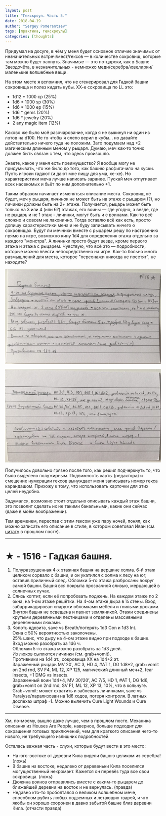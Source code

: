 ```yaml
---
layout: post
title: "Гекскроул. Часть 5."
date: 2018-04-19
author: "Sergey Pomerantsev"
tags: [практика, гекскроулы]
categories: [thoughts]
---
```


Придумал на досуге, в чём у меня будет основное отличие значимых от незначительных встреч/мест/гексов — в количестве сокровищ, которые там можно будет хапнуть. Значимые — это по-царски, как в Башне Звездочёта, в незначительных - немножко меди/серебра/ювелирки/маленькие волшебные вещи.

На этом месте я вспомнил, что не сгенерировал для Гадкой башни сокровища и полез кидать кубы. ХХ-е сокровища по LL это:

- 1d12 * 1000 cp (25%)
- 1d6 * 1000 sp (30%)
- 1d6 * 1000 ep (15%)
- 1d6 * gems (20%)
- 1d6 * jewelry (20%)
- 2 any magic item (12%)

Каково же было моё разочарование, когда я не выкинул ни один из лотов на d100. Не то чтобы я слепо верил в кубы... но давайте действительно ничего туда не положим. Зато подумаем над +2 магическим длинным мечом у рыцаря. Думаю, меч как-то точно должен быть связан с тем, что здесь произошло.

Знаете, какое у меня есть преимущество? Я вообще могу не придумывать, что же было до того, как башню расфигачило на куски. Пусть игроки гадают (и дают мне пищу для ума, хе-хе). Но характеристики меча лучше написать заранее. Пускай меч отпугивает всех насекомых и бьёт по ним дополнительно +1.

Таким образом начинает изменяться описание места. Сокровищ не будет, меч у рыцаря, личинок не может быть на этаже с рыцарем (?), но личинки должны быть на 2+ этаже. Получается, рыцарь может быть только на 3 или 4 (или 6?) этажах, его воины — где угодно, а везде, где не рыцарь и не 1 этаж - личинки, могут быть и с воинами. Как-то всё сложно и совсем не лаконично. Тогда оставлю всё как есть, просто допишу характеристики меча и не буду записывать ничего о сокровищах. Будут ли мечники вместе с рыцарем решу по настроению прямо на игре, возможно кину 1d4 для определения этажа отдельно за каждого "монстра". А личинки просто будут везде, кроме первого этажа и этажа с рыцарем. Чувствую, что всё это — подробности, которые можно ввести непосредственно на игре. Как-то больно много размышлений для места, которое "персонажи никогда не посетят", не находите?

![](/assets/images/hexcrawl_5_1.jpg)

![](/assets/images/hexcrawl_5_2.jpg)

Получилось довольно грязно после того, как решил подчеркнуть то, что было выделено полужирным. Подвижность карты (редактора) и смещение нумерации гексов вынуждает меня записывать номер гекса карандашом. Прихожу к тому, что использовать карточки для этих целей неудобно.

Задумался, возможно стоит отдельно описывать каждый этаж башни, это позволит сделать их не такими банальными, какие они сейчас (даже в моём воображении).

Тем временем, переспав с этим гексом уже пару ночей, понял, как можно записать его описание в стиле, в котором советовал Иван (см. [цитату](https://telegra.ph/Gekskroul-CHast-4-04-16) в прошлом посте).

---

# ★ - 1516 - Гадкая башня.

1. Полуразрушенная 4-х этажная башня на вершине холма. 6-й этаж целиком сорвало с башни, и он укатился с холма к лесу на юг, оставив приличный след. Обломки 5-го этажа разбросаны вокруг самой башни. Башня вся покрыта прозрачной слизью, мерцающей в солнечных лучах.
2. Слизь коптит, если её попробовать поджечь. На каждом этаже по 2 окна, на 1-ом этаже решётки. На 4-ом этаже дыра в ¼ стены. Вход забаррикадирован снаружи обломками мебели и гнилыми досками. Внутри башня не освещена и пахнет земляникой. Этажи соединены крутыми деревянными лестницами и отделены массивными деревянными люками.
3. Копоть ядовита, save vs Breath/потерять 1d3 Con и 1d3 Int.  
Окна с 50% вероятностью заколочены.  
25% шанс, что дыру на 4-ом этаже видно при подходе к башне.  
Вход можно разобрать за 1d6 ч.  
Обломки 5-го этажа можно разобрать за 1d3 дней.  
Из люков сыплются личинки (см. grab+vomit).  
Противники на 1d4 эт., сокровища XX на 1d4+2 эт.  
Заражённый рыцарь MV 20’, AC 3, HD 4, #AT 1, DG 1d8+2, grab+vomit on 2nd rnd, SV F4, ML 12, XP 125, магический длинный меч+2, fear insects, +1 DMG vs insects.  
Зараженный воин 1d4+4, MV 30’/20’, AC 7/5, HD 1, #AT 1, DG 1d6, grab+vomit on 2nd rnd, SV F1, ML 12, XP 13, 10%, что в кольчуге.  
Grab+vomit: может схватить и заблевать личинками, save vs Paralyse/парализован на 1d6 ходов, потеря контроля. В латных доспехах штраф -1. Можно вылечить Cure Light Wounds и Cure Disease.

---

Хм, по-моему, вышло даже лучше, чем в прошлом посте. Механика описания из Houses Are People, наверное, больше подходит для сокращения готовых приключений, чем для краткого описания чего-то нового, не требующего излишних подробностей.

Осталась важная часть - слухи, которые будут вести в это место:

- На юго-востоке от деревни Кила видели башню целиком из серебра! (ложь)
- В башне на востоке, недалеко от деревеньки Кила поселился могущественный некромант. Кажется он перевёз туда все свои сокровища. (ложь)
- Дюжина воинов отправились вместе с каким-то рыцарем до ближайшей деревни на восток и не вернулась. (правда)
- Недавно кто-то проболтался о великом волшебном мече, способном рубить любых подземных и летающих тварей, и что якобы он хорошо схоронен в давно забытой башне близ деревни Кила. (отчасти правда)